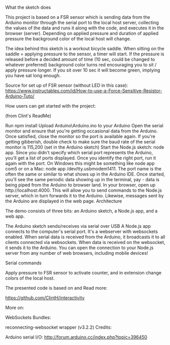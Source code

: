 What the sketch does

This project is based on a FSR sensor which is sending data from the Arduino monitor through the serial port to the local host server, collecting the values of the data and runs it along with the code, and executes it in the browser (server). Depending on applied pressure and duration of applied pressure the background color of the local host will change.

The idea behind this sketch is a workout bicycle saddle. When sitting on the saddle = applying pressure to the sensor, a timer will start. If the pressure is released before a decided amount of time (10 sec, could be changed to whatever preferred) background color turns red encouraging you to sit / apply pressure longer. If you sit over 10 sec it will become green, implying you have sat long enough.

Source for set up of FSR sensor (without LED in this case):  https://www.instructables.com/id/How-to-use-a-Force-Sensitive-Resistor-Arduino-Tuto/

How users can get started with the project:

(from Clint's ReadMe)

Run npm install
Upload Arduino\Arduino.ino to your Arduino
Open the serial monitor and ensure that you're getting occasional data from the Arduino. Once satisfied, close the monitor so the port is available again. If you're getting gibberish, double check to make sure the baud rate of the serial monitor is 115,200 (set in the Arduino sketch)
Start the Node.js sketch: node app. Since you didn't specify which serial port represents the Arduino, you'll get a list of ports displayed. Once you identify the right port, run it again with the port. On Windows this might be something like node app com5 or on a Mac: node app /dev/tty.usbmodem1411. The port name is the often the same or similar to what shows up in the Arduino IDE.
Once started, you'll see the same periodic data showing up in the terminal, yay - data is being piped from the Arduino to browser land.
In your browser, open up http://localhost:4000. This will allow you to send commands to the Node.js server, which in turn forwards it to the Arduino. Likewise, messages sent by the Arduino are displayed in the web page.
Architecture

The demo consists of three bits: an Arduino sketch, a Node.js app, and a web app.

The Arduino sketch sends/receives via serial over USB
A Node.js app connects to the computer's serial port. It's a webserver with websockets enabled. When serial data is received from the Arduino, it broadcasts it to all clients connected via websockets. When data is received on the websocket, it sends it to the Arduino. You can open the connection to your Node.js server from any number of web browsers, including mobile devices!

Serial commands

Apply pressure to FSR sensor to activate counter, and in extension change colors of the local host.

The presented code is based on and Read more:

https://github.com/ClintH/interactivity

More on:

WebSockets
Bundles:

reconnecting-websocket wrapper (v3.2.2)
Credits:

Arduino serial I/O: http://forum.arduino.cc/index.php?topic=396450